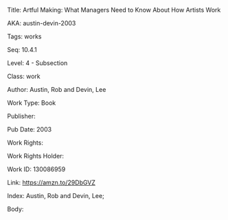 Title: Artful Making: What Managers Need to Know About How Artists Work 


AKA: austin-devin-2003 

Tags: works 

Seq:  10.4.1 

Level: 4 - Subsection  

Class: work 

Author: Austin, Rob and Devin, Lee

Work Type: Book

Publisher: 

Pub Date: 2003

Work Rights:  

Work Rights Holder: 

Work ID: 130086959

Link: https://amzn.to/29DbGVZ 

Index: Austin, Rob and Devin, Lee;  

Body:  

